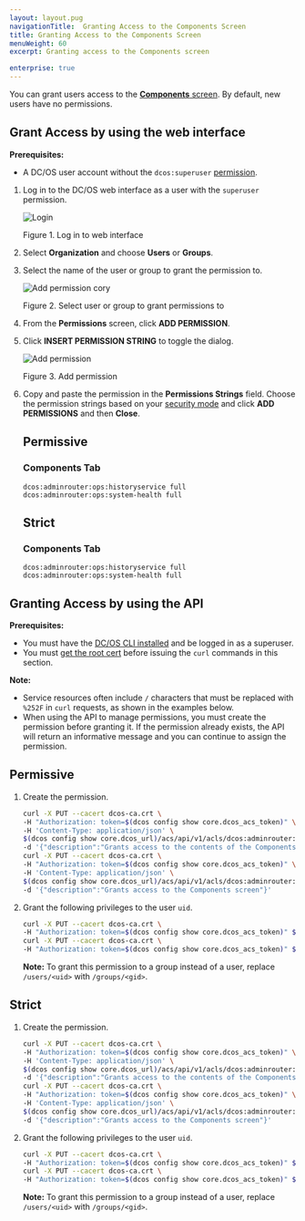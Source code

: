 ```yaml
---
layout: layout.pug
navigationTitle:  Granting Access to the Components Screen
title: Granting Access to the Components Screen
menuWeight: 60
excerpt: Granting access to the Components screen

enterprise: true
---
```

<!-- The source repository for this topic is https://github.com/dcos/dcos-docs-site -->

You can grant users access to the [**Components** screen](/1.12/gui/components/). By default, new users have no permissions.

## <a name="network-access-via-ui"></a>Grant Access by using the web interface

**Prerequisites:**

- A DC/OS user account without the `dcos:superuser` [permission](/1.12/security/ent/users-groups/).

1. Log in to the DC/OS web interface as a user with the `superuser` permission.

   ![Login](/1.12/img/gui-installer-login-ee.gif)

    Figure 1. Log in to web interface


1.  Select **Organization** and choose **Users** or **Groups**.

1.  Select the name of the user or group to grant the permission to.

    ![Add permission cory](/1.12/img/services-tab-user.png)

    Figure 2. Select user or group to grant permissions to

1.  From the **Permissions** screen, click **ADD PERMISSION**.

1.  Click **INSERT PERMISSION STRING** to toggle the dialog.

    ![Add permission](/1.12/img/services-tab-user3.png)
    
    Figure 3. Add permission 

1.  Copy and paste the permission in the **Permissions Strings** field. Choose the permission strings based on your [security mode](/1.12/security/ent/#security-modes) and click **ADD PERMISSIONS** and then **Close**.

    ## Permissive

    ### Components Tab

    ```
    dcos:adminrouter:ops:historyservice full
    dcos:adminrouter:ops:system-health full
    ```

    ## Strict

    ### Components Tab

    ```
    dcos:adminrouter:ops:historyservice full
    dcos:adminrouter:ops:system-health full
    ```

## <a name="network-access-via-api"></a>Granting Access by using the API

**Prerequisites:**

- You must have the [DC/OS CLI installed](/1.12/cli/install/) and be logged in as a superuser.
- You must [get the root cert](/1.12/security/ent/tls-ssl/get-cert/) before issuing the `curl` commands in this section.

**Note:**

- Service resources often include `/` characters that must be replaced with `%252F` in `curl` requests, as shown in the examples below.
- When using the API to manage permissions, you must create the permission before granting it. If the permission already exists, the API will return an informative message and you can continue to assign the permission.

## Permissive

1.  Create the permission.

    ```bash
    curl -X PUT --cacert dcos-ca.crt \
    -H "Authorization: token=$(dcos config show core.dcos_acs_token)" \
    -H 'Content-Type: application/json' \
    $(dcos config show core.dcos_url)/acs/api/v1/acls/dcos:adminrouter:ops:historyservice \
    -d '{"description":"Grants access to the contents of the Components screen"}'
    curl -X PUT --cacert dcos-ca.crt \
    -H "Authorization: token=$(dcos config show core.dcos_acs_token)" \
    -H 'Content-Type: application/json' \
    $(dcos config show core.dcos_url)/acs/api/v1/acls/dcos:adminrouter:ops:system-health \
    -d '{"description":"Grants access to the Components screen"}'
    ```

1.  Grant the following privileges to the user `uid`.

    ```bash
    curl -X PUT --cacert dcos-ca.crt \
    -H "Authorization: token=$(dcos config show core.dcos_acs_token)" $(dcos config show core.dcos_url)/acs/api/v1/acls/dcos:adminrouter:ops:historyservice/users/<uid>/full
    curl -X PUT --cacert dcos-ca.crt \
    -H "Authorization: token=$(dcos config show core.dcos_acs_token)" $(dcos config show core.dcos_url)/acs/api/v1/acls/dcos:adminrouter:ops:system-health/users/<uid>/full
    ```

    **Note:** To grant this permission to a group instead of a user, replace `/users/<uid>` with `/groups/<gid>`.

## Strict

1.  Create the permission.

    ```bash
    curl -X PUT --cacert dcos-ca.crt \
    -H "Authorization: token=$(dcos config show core.dcos_acs_token)" \
    -H 'Content-Type: application/json' \
    $(dcos config show core.dcos_url)/acs/api/v1/acls/dcos:adminrouter:ops:historyservice \
    -d '{"description":"Grants access to the contents of the Components screen"}'
    curl -X PUT --cacert dcos-ca.crt \
    -H "Authorization: token=$(dcos config show core.dcos_acs_token)" \
    -H 'Content-Type: application/json' \
    $(dcos config show core.dcos_url)/acs/api/v1/acls/dcos:adminrouter:ops:system-health \
    -d '{"description":"Grants access to the Components screen"}'
    ```

1.  Grant the following privileges to the user `uid`.

    ```bash
    curl -X PUT --cacert dcos-ca.crt \
    -H "Authorization: token=$(dcos config show core.dcos_acs_token)" $(dcos config show core.dcos_url)/acs/api/v1/acls/dcos:adminrouter:ops:historyservice/users/<uid>/full
    curl -X PUT --cacert dcos-ca.crt \
    -H "Authorization: token=$(dcos config show core.dcos_acs_token)" $(dcos config show core.dcos_url)/acs/api/v1/acls/dcos:adminrouter:ops:system-health/users/<uid>/full
    ```

    **Note:** To grant this permission to a group instead of a user, replace `/users/<uid>` with `/groups/<gid>`.
